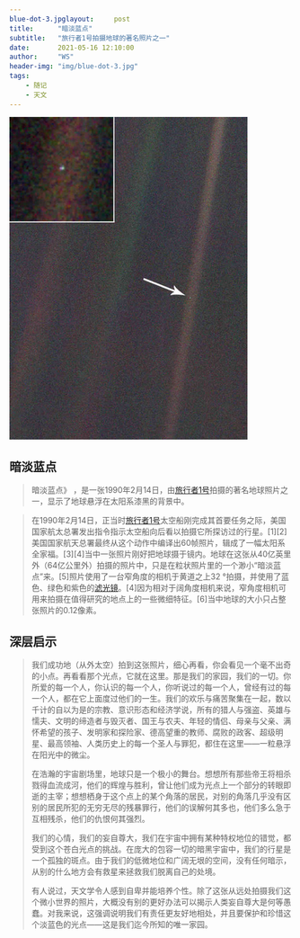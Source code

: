 ```yaml
---
blue-dot-3.jpglayout:     post
title:      "暗淡蓝点"
subtitle:   "旅行者1号拍摄地球的著名照片之一"
date:       2021-05-16 12:10:00
author:     "WS"
header-img: "img/blue-dot-3.jpg"
tags:
    - 随记
    - 天文
---
```




![javascript](/img/blue-dot-1.jpeg)

## 暗淡蓝点

> 暗淡蓝点》 ，是一张1990年2月14日，由[旅行者1号](https://baike.baidu.com/item/旅行者1号/620746)拍摄的著名地球照片之一，显示了地球悬浮在太阳系漆黑的背景中。

> 在1990年2月14日，正当时[旅行者1号](https://baike.baidu.com/item/旅行者1号/620746)太空船刚完成其首要任务之际，美国国家航太总署发出指令指示太空船向后看以拍摄它所探访过的行星。[1][2] 美国国家航天总署最终从这个动作中编译出60帧照片，辑成了一幅太阳系全家福。[3][4]当中一张照片刚好把地球摄于镜内。地球在这张从40亿英里外（64亿公里外）拍摄的照片中，只是在粒状照片里的一个渺小“暗淡蓝点”来。[5]照片使用了一台窄角度的相机于黄道之上32 °拍摄，并使用了蓝色、绿色和紫色的[滤光镜](https://baike.baidu.com/item/滤光镜/6050299)。[4]因为相对于阔角度相机来说，窄角度相机可用来拍摄在值得研究的地点上的一些微细特征。[6]当中地球的大小只占整张照片的0.12像素。

## 深层启示

> 我们成功地（从外太空）拍到这张照片，细心再看，你会看见一个毫不出奇的小点。再看看那个光点，它就在这里。那是我们的家园，我们的一切。你所爱的每一个人，你认识的每一个人，你听说过的每一个人，曾经有过的每一个人，都在它上面度过他们的一生。我们的欢乐与痛苦聚集在一起，数以千计的自以为是的宗教、意识形态和经济学说，所有的猎人与强盗、英雄与懦夫、文明的缔造者与毁灭者、国王与农夫、年轻的情侣、母亲与父亲、满怀希望的孩子、发明家和探险家、德高望重的教师、腐败的政客、超级明星、最高领袖、人类历史上的每一个圣人与罪犯，都住在这里——一粒悬浮在阳光中的微尘。
>
> 在浩瀚的宇宙剧场里，地球只是一个极小的舞台。想想所有那些帝王将相杀戮得血流成河，他们的辉煌与胜利，曾让他们成为光点上一个部分的转眼即逝的主宰；想想栖身于这个点上的某个角落的居民，对别的角落几乎没有区别的居民所犯的无穷无尽的残暴罪行，他们的误解何其多也，他们多么急于互相残杀，他们的仇恨何其强烈。
>
> 我们的心情，我们的妄自尊大，我们在宇宙中拥有某种特权地位的错觉，都受到这个苍白光点的挑战。在庞大的包容一切的暗黑宇宙中，我们的行星是一个孤独的斑点。由于我们的低微地位和广阔无垠的空间，没有任何暗示，从别的什么地方会有救星来拯救我们脱离自己的处境。
>
> 有人说过，天文学令人感到自卑并能培养个性。除了这张从远处拍摄我们这个微小世界的照片，大概没有别的更好办法可以揭示人类妄自尊大是何等愚蠢。对我来说，这强调说明我们有责任更友好地相处，并且要保护和珍惜这个淡蓝色的光点——这是我们迄今所知的唯一家园。